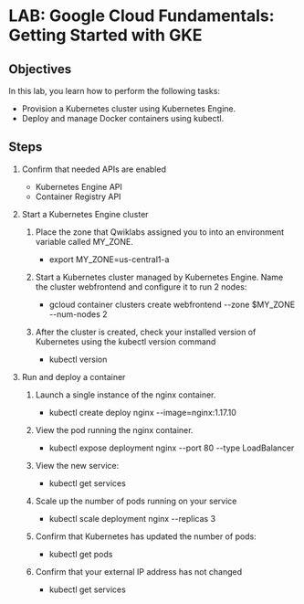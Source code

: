 # LAB: Google Cloud Fundamentals: Getting Started with GKE

## Objectives

In this lab, you learn how to perform the following tasks:

- Provision a Kubernetes cluster using Kubernetes Engine.
- Deploy and manage Docker containers using kubectl.

## Steps

1. Confirm that needed APIs are enabled
   - Kubernetes Engine API
   - Container Registry API

2. Start a Kubernetes Engine cluster
   1. Place the zone that Qwiklabs assigned you to into an environment variable called MY_ZONE.
      - export MY_ZONE=us-central1-a

   2. Start a Kubernetes cluster managed by Kubernetes Engine. Name the cluster webfrontend and configure it to run 2 nodes:
      - gcloud container clusters create webfrontend --zone $MY_ZONE --num-nodes 2

   3. After the cluster is created, check your installed version of Kubernetes using the kubectl version command
      - kubectl version

3. Run and deploy a container
   1. Launch a single instance of the nginx container.
      - kubectl create deploy nginx --image=nginx:1.17.10

   2. View the pod running the nginx container.
      - kubectl expose deployment nginx --port 80 --type LoadBalancer

   3. View the new service:
      - kubectl get services

   4. Scale up the number of pods running on your service
      - kubectl scale deployment nginx --replicas 3

   5. Confirm that Kubernetes has updated the number of pods:
      - kubectl get pods

   6. Confirm that your external IP address has not changed
      - kubectl get services
